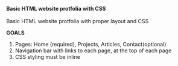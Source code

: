 **Basic HTML website protfolia with CSS**
<br><br>
Basic HTML website protfolia with proper layout and CSS

**GOALS**
<ol>
<li>Pages: Home (required), Projects, Articles, Contact(optional)</li>
<li>Navigation bar with links to each page, at the top of each page</li>
<li>CSS styling must be inline</li>
</ol>

